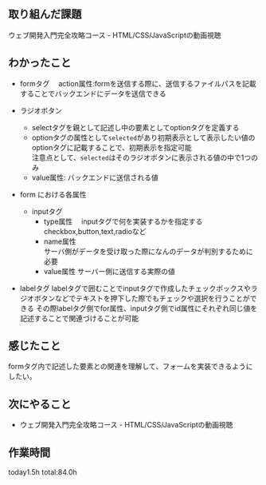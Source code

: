 ## 取り組んだ課題
ウェブ開発入門完全攻略コース - HTML/CSS/JavaScriptの動画視聴
## わかったこと
* formタグ　
  action属性:formを送信する際に、送信するファイルパスを記載することでバックエンドにデータを送信できる
* ラジオボタン
  * selectタグを親として記述し中の要素としてoptionタグを定義する
  * optionタグの属性として`selected`があり初期表示として表示したい値のoptionタグに記載することで、初期表示を指定可能   
  注意点として、`selected`はそのラジオボタンに表示される値の中で1つのみ
  * value属性: バックエンドに送信される値

* form における各属性
  * inputタグ
    * type属性　
        inputタグで何を実装するかを指定する   
        checkbox,button,text,radioなど   
    * name属性   
      サーバ側がデータを受け取った際になんのデータが判別するために必要   
    * value属性
        サーバー側に送信する実際の値
* labelタグ
  labelタグで囲むことでinputタグで作成したチェックボックスやラジオボタンなどでテキストを押下した際でもチェックや選択を行うことができる 
  その際labelタグ側でfor属性、inputタグ側でid属性にそれぞれ同じ値を記述することで関連づけることが可能
## 感じたこと
  formタグ内で記述した要素との関連を理解して、フォームを実装できるようにしたい。
## 次にやること
* ウェブ開発入門完全攻略コース - HTML/CSS/JavaScriptの動画視聴

## 作業時間
 today1.5h
 total:84.0h
